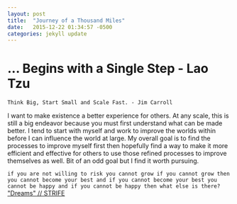 ```yaml
---
layout: post
title:  "Journey of a Thousand Miles"
date:   2015-12-22 01:34:57 -0500
categories: jekyll update
---
```


# ... Begins with a Single Step - Lao Tzu

`Think Big, Start Small and Scale Fast. - Jim Carroll`

I want to make existence a better experience for others.
At any scale, this is still a big endeavor because you must first understand what can be made better.
I tend to start with myself and work to improve the worlds within before I can influence the world at large.
My overall goal is to find the processes to improve myself first then hopefully find a way to make it more efficient and effective for others to use those refined processes to improve themselves as well.
Bit of an odd goal but I find it worth pursuing.

`if you are not willing to risk you cannot grow
if you cannot grow then you cannot become your best
and if you cannot become your best you cannot be happy
and if you cannot be happy then what else is there?`
["Dreams" // STRIFE](https://www.youtube.com/watch?v=nO-j1oJW440)